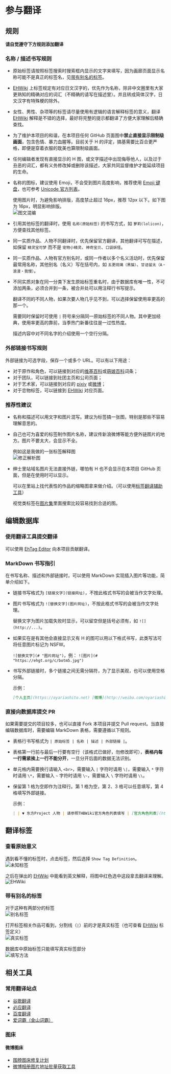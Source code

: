 参与翻译
==================

## 规则
**请自觉遵守下方规则添加翻译**

### 名称 / 描述书写规则

* 原始标签请按照标签搜索时搜索框内显示的文字来填写，因为画廊页面显示名称可能不是真正的标签名，见[带有别名的标签](#带有别名的标签)。

* [EHWiki](https://ehwiki.org/) 上标签规定有对应日文汉字的，优先作为名称，除非中文圈里有大家更熟知的精确对应的词汇（不精确的请写在描述里）。并且转成简体汉字，日文汉字有特殊梗的除外。
  
* 女性、男性、杂项等的标签请尽量使用有逻辑的语言解释标签的意义，翻译 [EHWiki](https://ehwiki.org/) 解释是不错的选择，最好将完整的提示都翻译了方便大家理解后精确查找。
  
* 为了维护本项目的和谐，在本项目任何 GitHub 页面图中**禁止直接显示限制级画面**，包含色情、暴力血腥等。目前关于 H 的评定，搞基需要比百合更严格，即便是穿着衣服的耽美也算限制级画面。
  
* 任何编辑者发现有直接显示的 H 图，或文字描述中出现侮辱他人，以及过于丑恶的词汇，都有义务修改掉或删除该描述，大家共同监督维护才能延续项目的生命。
  
* 名称的图标，建议使用 Emoji，不会受到图片高度影响，推荐使用 [Emoji 键盘](https://emojikeyboard.org/)，也可参考 [Unicode 官方列表](http://www.unicode.org/Public/emoji/5.0/emoji-test.txt)。  
  
  使用图片时，为避免影响排版，高度禁止超过 16px，推荐 12px 以下。如下图为 16px，明显影响排版。  
  ![图文混编](doc-img/image-in-translation.jpg)

* 引用其他标签的翻译时，使用 `名称(原始标签)` 的书写方式，如 `萝莉(lolicon)`，方便查找其他标签。
  
* 同一实质作品、人物不同翻译时，优先保留官方翻译，其他翻译可写在描述，如保留 `精灵宝可梦` 而不是 `宠物小精灵`、`神奇宝贝`、`口袋妖怪`。
  
* 同一实质作品、人物有官方别名时，或同一作者以多个名义活动时，优先保留最常用名称，其他别名（名义）写在括号内，如 `五更琉璃（黑猫）`、`甘诘留太（A・浪漫・我慢）`。
  
* 不同实质对象在同一分类下发生原始标签重名时，由于数据库有唯一性，不可添加两条，必须合并到一条，被合并处可以用注释行书写提示。  
  
  翻译不同的不同人物，如果次要人物几乎见不到，可以选择保留使用率更高的那一个。 

  需要同时保留时可使用 `|` 符号来分隔同一原始标签的不同人物。其中更加经典，使用率更高的靠前，当季热门新番往往是一过性热度。  

  描述内容中对不同名字的介绍使用一个空行分隔。  

### 外部链接书写规则

外部链接为可选字段，保存一个或多个 URL。可以有以下用途：

* 对于原作和角色，可以链接到对应的[维基百科](https://zh.wikipedia.org/)或[萌娘百科](https://zh.moegirl.org/)词条；
* 对于团队，可以链接到社团主页和公司页面；
* 对于艺术家，可以链接到对应的 [pixiv](https://www.pixiv.net/) 或[微博](http://weibo.com/)；
* 对于恋物标签，可以链接到 [EHWiki](https://ehwiki.org/wiki/Fetish_Listing) 对应页面。

### 推荐性建议

* 名称和描述可以用文字和图片混写。建议为标签搞一张图，特别是那些不容易理解意思的。
  
* 自己也可为喜爱的标签制作图片名称，建议传新浪微博等能方便外链图片的地方。图片不要太大，会显示不全。  
  
  例如这是我做的一张标签解释图  
  ![修正解析图](http://ww4.sinaimg.cn/large/6c84b2d6jw1f3yuc3f7r7j205k0b43zr.jpg)

* 绅士里站域名图片无法直接外链，哪怕有 H 也不会显示在本项目 GitHub 页面，但是在使用时可以显示。
  
  可以在里站上找代表性的作品的缩略图拿来做介绍。（可以使用[标签翻译辅助工具](https://github.com/Mapaler/EhTagTranslator/wiki/ETTWikiHelper)）

  视觉类标签在[图片集](https://exhentai.org/imageset/)里面搜索比较容易找到合适的图。

## 编辑数据库

### 使用翻译工具提交翻译

可以使用 [EhTag Editor](https://ehtagtranslation.github.io/Editor) 向本项目贡献翻译。

### MarkDown 书写指引

在书写名称、描述和外部链接时，可以使用 MarkDown 实现插入图片等功能，简单介绍如下。

* 链接书写格式为 `[链接文字](链接网址)`，不按此格式书写的会被当作文字处理。  
  
* 图片书写格式为 `![替换文字](图片网址)`，不按此格式书写的会被当作文字处理。  
  
  替换文字为图片加载失败时显示，可以留空但是括号必须有，如 `![](http://...)`。

* 如果实在是有其他会直接显示又有 H 的图可以用以下格式书写，此类写法可将任意图片标记为 NSFW。
  
  `![替换文字](# "图片网址")`，例： `![图片](# "https://ehgt.org/c/botm5.jpg")`

* 书写外部链接时，多个链接之间无需分隔符，为了显示美观，也可以使用空格分隔。

  示例： 
  ```markdown
  [个人主页](https://oyariashito.net) [微博](http://weibo.com/oyariashito)
  ```

### 直接向数据库提交 PR

如果需要提交的项目较多，也可以直接 Fork 本项目并提交 Pull request。当直接编辑数据库时，需要编辑 MarkDown 表格，需要遵循以下规则。
  
* 表格行书写格式为 `| 原始标签 | 名称 | 描述 | 外部链接 |`。
  
* 表格第一行前与最后一行要有空行（该格式已做好，勿修改即可），**表格内每一行需紧挨上一行不能分开**，一旦分开后面的数据无法识别。
  
* 单元格内需要换行请输入 `<br>`，需要输入 `|` 字符时请用 `\|`，需要输入 `*` 字符时请用 `\*`，需要输入 `~` 字符时请用 `\~`，需要输入 `\` 字符时请用 `\\`。
  
* 保留第 1 格为空即作为注释行。第 1 格为空，第 2、3 格可以任意填写，第 4 格填写外部链接。  
  
  示例： 
  ```markdown
  | | ▼ 东方Project 人物 | 请参照THBWiki官方角色列表填写 | [官方角色列表](https://thwiki.cc/官方角色列表) |
  ```  

## 翻译标签

### 查看原始意义

遇到看不懂的标签时，点击标签，然后选择 `Show Tag Definition`。  
![未知标签](doc-img/show-tag-defination.jpg)

之后在弹出的 [EHWiki](https://ehwiki.org/) 中能看到英文解释，将图中红色选中这段拿去翻译来理解。  
![EHWiki](doc-img/ehwiki.jpg)

### 带有别名的标签

对于这种有两部分的标签  
![别名标签](doc-img/tag-with-alias.jpg)

打开标签相关作品可看到，分割线（`|`）前的才是真实标签（也可查看 [EHWiki](https://ehwiki.org/) 标签定义）    
![真实标签](doc-img/search-of-tag-with-alias.jpg)

数据库中原始标签只能填写真实标签部分    
![填写方法](doc-img/tag-in-database.jpg)

## 相关工具
### 常用翻译站点
* [谷歌翻译](http://translate.google.cn/)
* [必应翻译](http://www.bing.com/translator/)
* [百度翻译](http://fanyi.baidu.com/#auto/zh/)
* [爱词霸（金山词霸）](http://www.iciba.com/)

### 图床
#### 微博图床
* [围脖图床修复计划](http://weibotuchuang.sinaapp.com/)
* [微博相册图片地址批量获取工具](https://greasyfork.org/scripts/18036)
